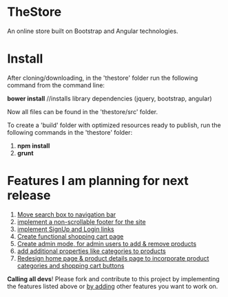 TheStore
=========

An online store built on Bootstrap and Angular technologies. 

Install
========

After cloning/downloading, in the 'thestore' folder run the following command from the command line:

<b>bower install</b>        //installs library dependencies (jquery, bootstrap, angular)

Now all files can be found in the 'thestore/src' folder.

To create a 'build' folder with optimized resources ready to publish, run the following commands in the 'thestore' folder:

1. <b>npm install</b>
2. <b>grunt</b>

Features I am planning for next release
=======================================

1. <a href="https://github.com/fortesl/thestore/issues/1">Move search box to navigation bar</a><br>
2. <a href="https://github.com/fortesl/thestore/issues/2">implement a non-scrollable footer for the site</a><br>
3. <a href="https://github.com/fortesl/thestore/issues/3">implement SignUp and Login links</a><br>
4. <a href="https://github.com/fortesl/thestore/issues/4">Create functional shopping cart page</a><br>
5. <a href="https://github.com/fortesl/thestore/issues/5">Create admin mode, for admin users to add & remove products</a><br>
6. <a href="https://github.com/fortesl/thestore/issues/6">add additional properties like categories to products</a><br>
7. <a href="https://github.com/fortesl/thestore/issues/7">Redesign home page & product details page to incorporate product categories and shopping cart buttons</a><br>
 

<b>Calling all devs</b>! Please fork and contribute to this project by implementing the features listed above or <a href="https://github.com/fortesl/thestore/issues">by adding</a> other features you want to work on.
